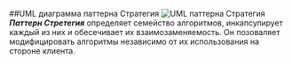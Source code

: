 ##UML диаграмма паттерна Стратегия
![UML паттерна Стратегия](https://github.com/Dzhonson64/DesignPatterns/tree/master/imgReadme/umlStrategy.png)
***Паттерн Стретегия*** определяет семейство алгоритмов, инкапсулирует каждый из них и обесечивает их взаимозаменяемость. Он позоваляет модифицировать алгоритмы независимо от их использования на стороне клиента.